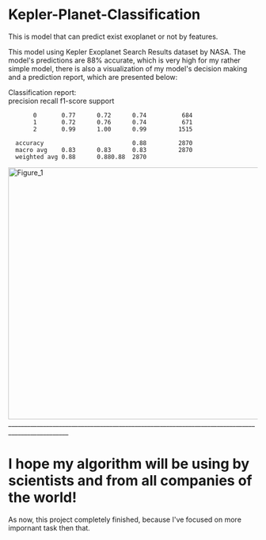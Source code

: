 # Kepler-Planet-Classification
This is model that can predict exist exoplanet or not by features.

This model using Kepler Exoplanet Search Results dataset by NASA.
The model's predictions are 88% accurate, which is very high for my rather simple model, there is also a visualization of my model's decision making and a prediction report, which are presented below:

 Classification report:   
                  precision    recall  f1-score   support

           0       0.77      0.72      0.74          684
           1       0.72      0.76      0.74          671
           2       0.99      1.00      0.99         1515

      accuracy                         0.88         2870
      macro avg    0.83      0.83      0.83         2870
      weighted avg 0.88      0.880.88  2870

<img width="800" height="509" alt="Figure_1" src="https://github.com/user-attachments/assets/eec65138-631b-4f8e-86b2-8ccae67b06b2" />
_________________________________________________________________________________________________

# I hope my algorithm will be using by scientists and from all companies of the world!


As now, this project completely finished, because I've focused on more impornant task then that.

